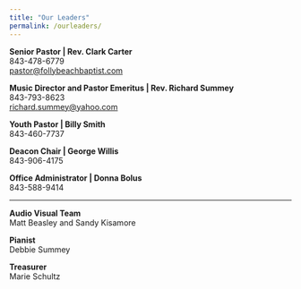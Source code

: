 ```yaml
---
title: "Our Leaders"
permalink: /ourleaders/
---
```


<b>Senior Pastor | Rev. Clark Carter</b><br> <i class="fas fa-mobile-alt fa-fw"></i>
843-478-6779<br> <i class="far fa-envelope fa-fw"></i> pastor@follybeachbaptist.com

<b>Music Director and Pastor Emeritus | Rev. Richard Summey</b><br>
<i class="fas fa-mobile-alt fa-fw"></i> 843-793-8623<br> <i class="far fa-envelope fa-fw"></i>
richard.summey@yahoo.com

<b>Youth Pastor | Billy Smith</b><br> <i class="fas fa-mobile-alt fa-fw"></i> 843-460-7737<br>

<b>Deacon Chair | George Willis</b><br> <i class="fas fa-mobile-alt fa-fw"></i> 843-906-4175<br>

<b>Office Administrator | Donna Bolus</b><br> <i class="fas fa-mobile-alt fa-fw"></i>
843-588-9414<br>

<hr>
<b> Audio Visual Team </b><br> Matt Beasley and Sandy Kisamore

<b> Pianist</b><br> Debbie Summey

<b> Treasurer</b><br> Marie Schultz
